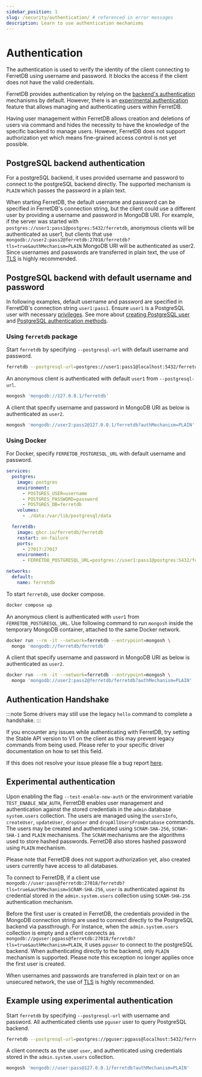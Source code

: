 ```yaml
---
sidebar_position: 1
slug: /security/authentication/ # referenced in error messages
description: Learn to use authentication mechanisms
---
```


# Authentication

The authentication is used to verify the identity of the client connecting to FerretDB using username and password.
It blocks the access if the client does not have the valid credentials.

FerretDB provides authentication by relying on the [backend's authentication](#postgresql-backend-authentication) mechanisms by default.
However, there is an [experimental authentication](#experimental-authentication) feature that allows managing and authenticating users within FerretDB.

Having user management within FerretDB allows creation and deletions of users via command and hides the necessity to have the knowledge of the specific backend to manage users.
However, FerretDB does not support authorization yet which means fine-grained access control is not yet possible.

## PostgreSQL backend authentication

For a postgreSQL backend, it uses provided username and password to connect to the postgreSQL backend directly.
The supported mechanism is `PLAIN` which passes the password in a plain text.

When starting FerretDB, the default username and password can be specified in FerretDB's connection string,
but the client could use a different user by providing a username and password in MongoDB URI.
For example, if the server was started with `postgres://user1:pass1@postgres:5432/ferretdb`,
anonymous clients will be authenticated as user1,
but clients that use `mongodb://user2:pass2@ferretdb:27018/ferretdb?tls=true&authMechanism=PLAIN` MongoDB URI will be authenticated as user2.
Since usernames and passwords are transferred in plain text,
the use of [TLS](../security/tls-connections.md) is highly recommended.

## PostgreSQL backend with default username and password

In following examples, default username and password are specified in FerretDB's connection string `user1:pass1`.
Ensure `user1` is a PostgreSQL user with necessary
[privileges](https://www.postgresql.org/docs/current/sql-grant.html).
See more about [creating PostgreSQL user](https://www.postgresql.org/docs/current/sql-createuser.html)
and [PostgreSQL authentication methods](https://www.postgresql.org/docs/current/auth-methods.html).

### Using `ferretdb` package

Start `ferretdb` by specifying `--postgresql-url` with default username and password.

```sh
ferretdb --postgresql-url=postgres://user1:pass1@localhost:5432/ferretdb
```

An anonymous client is authenticated with default `user1` from `--postgresql-url`.

```sh
mongosh 'mongodb://127.0.0.1/ferretdb'
```

A client that specify username and password in MongoDB URI as below is authenticated as `user2`.

```sh
mongosh 'mongodb://user2:pass2@127.0.0.1/ferretdb?authMechanism=PLAIN'
```

### Using Docker

For Docker, specify `FERRETDB_POSTGRESQL_URL` with default username and password.

```yaml
services:
  postgres:
    image: postgres
    environment:
      - POSTGRES_USER=username
      - POSTGRES_PASSWORD=password
      - POSTGRES_DB=ferretdb
    volumes:
      - ./data:/var/lib/postgresql/data

  ferretdb:
    image: ghcr.io/ferretdb/ferretdb
    restart: on-failure
    ports:
      - 27017:27017
    environment:
      - FERRETDB_POSTGRESQL_URL=postgres://user1:pass1@postgres:5432/ferretdb

networks:
  default:
    name: ferretdb
```

To start `ferretdb`, use docker compose.

```sh
docker compose up
```

An anonymous client is authenticated with `user1` from `FERRETDB_POSTGRESQL_URL`.
Use following command to run `mongosh` inside the temporary MongoDB container,
attached to the same Docker network.

```sh
docker run --rm -it --network=ferretdb --entrypoint=mongosh \
  mongo 'mongodb://ferretdb/ferretdb'
```

A client that specify username and password in MongoDB URI as below is authenticated as `user2`.

```sh
docker run --rm -it --network=ferretdb --entrypoint=mongosh \
  mongo 'mongodb://user2:pass2@ferretdb/ferretdb?authMechanism=PLAIN'
```

## Authentication Handshake

:::note
Some drivers may still use the legacy `hello` command to complete a handshake.
:::

If you encounter any issues while authenticating with FerretDB, try setting the Stable API version to V1 on the client as this may prevent legacy commands from being used.
Please refer to your specific driver documentation on how to set this field.

If this does not resolve your issue please file a bug report [here](https://github.com/FerretDB/FerretDB/issues/new?assignees=ferretdb-bot&labels=code%2Fbug%2Cnot+ready&projects=&template=bug.yml).

## Experimental authentication

Upon enabling the flag `--test-enable-new-auth` or the environment variable `TEST_ENABLE_NEW_AUTH`,
FerretDB enables user management and authentication against the stored credentials in the `admin` database `system.users` collection.
The users are managed using the `usersInfo`, `createUser`, `updateUser`, `dropUser` and `dropAllUsersFromDatabase` commands.
The users may be created and authenticated using `SCRAM-SHA-256`, `SCRAM-SHA-1` and `PLAIN` mechanisms.
The `SCRAM` mechanisms are the algorithms used to store hashed passwords. FerretDB also stores hashed password using `PLAIN` mechanism.

Please note that FerretDB does not support authorization yet, also created users currently have access to all databases.

To connect to FerretDB, if a client use `mongodb://user:pass@ferretdb:27018/ferretdb?tls=true&authMechanism=SCRAM-SHA-256`,
`user` is authenticated against its credential stored in the `admin.system.users` collection using `SCRAM-SHA-256` authentication mechanism.

Before the first user is created in FerretDB, the credentials provided in the MongoDB connection string are used to connect directly to the PostgreSQL backend via passthrough.
For instance, when the `admin.system.users` collection is empty and
a client connects as `mongodb://pguser:pgpass@ferretdb:27018/ferretdb?tls=true&authMechanism=PLAIN`,
it uses `pguser` to connect to the postgreSQL backend.
When authenticating directly to the backend, only `PLAIN` mechanism is supported.
Please note this exception no longer applies once the first user is created.

When usernames and passwords are transferred in plain text or on an unsecured network,
the use of [TLS](../security/tls-connections.md) is highly recommended.

## Example using experimental authentication

Start `ferretdb` by specifying `--postgresql-url` with username and password.
All authenticated clients use `pguser` user to query PostgreSQL backend.

```sh
ferretdb --postgresql-url=postgres://pguser:pgpass@localhost:5432/ferretdb
```

A client connects as the user `user`, and authenticated using credentials stored in the `admin.system.users` collection.

```sh
mongosh 'mongodb://user:pass@127.0.0.1/ferretdb?authMechanism=PLAIN'
```
